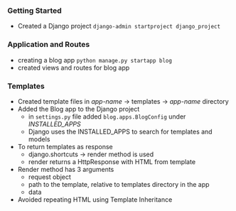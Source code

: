 ### Getting Started
- Created a Django project
`django-admin startproject django_project`

### Application and Routes
- creating a blog app
`python manage.py startapp blog`
- created views and routes for blog app

### Templates
- Created template files in *app-name* -> templates -> *app-name* directory
- Added the Blog app to the Django project
  - in `settings.py` file added `blog.apps.BlogConfig` under *INSTALLED_APPS*
  - Django uses the INSTALLED_APPS to search for templates and models
- To return templates as response
  - django.shortcuts -> render method is used
  - render returns a HttpResponse with HTML from template
- Render method has 3 arguments
  - request object
  - path to the template, relative to templates directory in the app
  - data
- Avoided repeating HTML using Template Inheritance